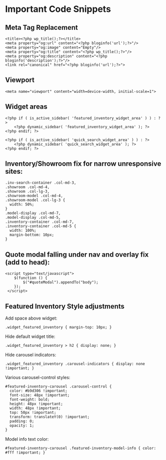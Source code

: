# Important Code Snippets

## Meta Tag Replacement
```
<title><?php wp_title();?></title>
<meta property="og:url" content="<?php bloginfo('url');?>"/>
<meta property="og:image" content="Empty"/>
<meta property="og:title" content="<?php wp_title();?>"/>
<meta property="og:description" content="<?php bloginfo('description');?>"/>
<link rel="canonical" href="<?php bloginfo('url');?>">
```

## Viewport
```
<meta name="viewport" content="width=device-width, initial-scale=1">
```

## Widget areas
```
<?php if ( is_active_sidebar( 'featured_inventory_widget_area' ) ) : ?>
    <?php dynamic_sidebar( 'featured_inventory_widget_area' ); ?>
<?php endif; ?>
```
```
<?php if ( is_active_sidebar( 'quick_search_widget_area' ) ) : ?>
    <?php dynamic_sidebar( 'quick_search_widget_area' ); ?>
<?php endif; ?>
```

## Inventory/Showroom fix for narrow unresponsive sites:
```
.inv-search-container .col-md-3,
.showroom .col-md-4,
.showroom .col-lg-3,
.showroom-model .col-md-4,
.showroom-model .col-lg-3 { 
  width: 50%; 
}
.model-display .col-md-7,
.model-display .col-md-5,
.inventory-container .col-md-7,
.inventory-container .col-md-5 {
  width: 100%;
  margin-bottom: 10px;
}
```

## Quote modal falling under nav and overlay fix (add to head):
```
<script type="text/javascript">
    $(function () {
        $("#quoteModal").appendTo("body");
    });
 </script>
```

## Featured Inventory Style adjustments
Add space above widget:
```
.widget_featured_inventory { margin-top: 10px; }
```

Hide default widget title:
```
.widget_featured_inventory > h2 { display: none; }
```

Hide carousel indicators:
```
.widget_featured_inventory .carousel-indicators { display: none !important; }
```

Various carousel-control styles:
```
#featured-inventory-carousel .carousel-control {
  color: #b9d306 !important;
  font-size: 48px !important;
  font-weight: bold;
  height: 48px !important;
  width: 48px !important;
  top: 50px !important;
  transform: translateY(0) !important;
  padding: 0;
  opacity: 1;
}
```

Model info text color: 
```
#featured-inventory-carousel .featured-inventory-model-info { color: #fff !important; }
```
